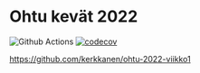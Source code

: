 # Ohtu kevät 2022

![Github Actions](https://github.com/kerkkanen/ohtu-tehtavat/workflows/CI/badge.svg)
[![codecov](https://codecov.io/gh/kerkkanen/ohtu-tehtavat/branch/main/graph/badge.svg?token=F4FZU5O3HJ)](https://codecov.io/gh/kerkkanen/ohtu-tehtavat)

https://github.com/kerkkanen/ohtu-2022-viikko1
